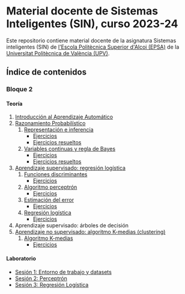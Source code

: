 # Material docente de Sistemas Inteligentes (SIN), curso 2023-24

Este repositorio contiene material docente de la asignatura Sistemas
inteligentes (SIN) de [l'Escola Politècnica Superior d'Alcoi (EPSA)](https://www.upv.es/entidades/epsa/) de la
[Universitat Politècnica de València (UPV)](https://www.upv.es/).

## Índice de contenidos

### Bloque 2

#### Teoría

1. [Introducción al Aprendizaje Automático](./B2/Teo/T1:%20Introducción%20al%20Aprendizaje%20Automático/T1%20Introducción%20al%20Aprendizaje%20Automático.ipynb)
2. [Razonamiento Probabilístico](./B2/Teo/T2:%20Razonamiento%20probabilístico/)
    1. [Representación e inferencia](./B2/Teo/T2:%20Razonamiento%20probabilístico/T2.1a%20Razonamiento%20probabilístico:%20representacion%20e%20inferencia.ipynb)
        - [Ejercicios](./B2/Teo/T2:%20Razonamiento%20probabilístico/T2.1b%20Ejercicios.ipynb)
        - [Ejercicios resueltos](./B2/Teo/T2:%20Razonamiento%20probabilístico/T2.1c%20Ejercicios%20resueltos.ipynb)
    2. [Variables continuas y regla de Bayes](./B2/Teo/T2:%20Razonamiento%20probabilístico/T2.2a%20Variables%20continuas%20y%20regla%20de%20Bayes.ipynb)
        - [Ejercicios](./B2/Teo/T2:%20Razonamiento%20probabilístico/T2.2b%20Ejercicios.ipynb)
        - [Ejercicios resueltos](./B2/Teo/T2:%20Razonamiento%20probabilístico/T2.2c%20Ejercicios%20resueltos.ipynb)
3. [Aprendizaje supervisado: regresión logística](./B2/Teo/T3:%20Aprendizaje%20Supervisado:%20regresión%20logística/)
    1. [Funciones discriminantes](./B2/Teo/T3:%20Aprendizaje%20Supervisado:%20regresión%20logística/T3.1a%20Funciones%20discriminantes.ipynb)
        - [Ejercicios](./B2/Teo/T3:%20Aprendizaje%20Supervisado:%20regresión%20logística/T3.1b%20Ejercicios.ipynb)
    2. [Algoritmo perceptrón](./B2/Teo/T3:%20Aprendizaje%20Supervisado:%20regresión%20logística/T3.2a%20Algoritmo%20Perceptrón.ipynb)
        - [Ejercicios](./B2/Teo/T3:%20Aprendizaje%20Supervisado:%20regresión%20logística/T3.2b%20Ejercicios.ipynb)
    3. [Estimación del error](./B2/Teo/T3:%20Aprendizaje%20Supervisado:%20regresión%20logística/T3.3a%20Estimación%20del%20error.ipynb)
        - [Ejercicios](./B2/Teo/T3:%20Aprendizaje%20Supervisado:%20regresión%20logística/T3.3b%20Ejercicios.ipynb)
    4. [Regresión logística](./B2/Teo/T3:%20Aprendizaje%20Supervisado:%20regresión%20logística/T3.4a%20Regresión%20Logística.ipynb)
        - [Ejercicios](./B2/Teo/T3:%20Aprendizaje%20Supervisado:%20regresión%20logística/T3.4b%20Ejercicios.ipynb)
4. Aprendizaje supervisado: árboles de decisión
5. [Aprendizaje no supervisado: algoritmo K-medias (clustering)](./B2/Teo/T5:%20Aprendizaje%20no%20supervisado:%20algoritmo%20K-medias/)
    1. [Algoritmo K-medias](./B2/Teo/T5:%20Aprendizaje%20no%20supervisado:%20algoritmo%20K-medias/T5.1a%20Algoritmo%20K-medias.ipynb)
        - [Ejercicios](./B2/Teo/T5:%20Aprendizaje%20no%20supervisado:%20algoritmo%20K-medias/T5.1b%20Ejercicios.ipynb)

#### Laboratorio

- [Sesión 1: Entorno de trabajo y datasets](./B2/Lab/P2.S1%20Entorno%20de%20trabajo%20+%20datasets/)
- [Sesión 2: Perceptrón](./B2/Lab/P2.S2%20Perceptrón/)
- [Sesión 3: Regresión Logística](./B2/Lab/P2.S3%20Regresión%20Logística/)